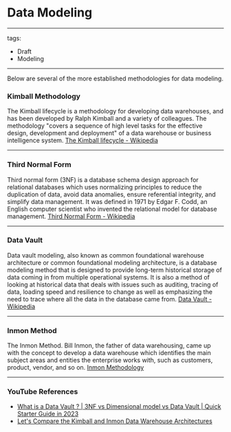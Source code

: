 # Data Modeling
---
tags:
  - Draft
  - Modeling
---


Below are several of the more established methodologies for data modeling. 

### Kimball Methodology

The Kimball lifecycle is a methodology for developing data warehouses, and has been developed by Ralph Kimball and a variety of colleagues. The methodology "covers a sequence of high level tasks for the effective design, development and deployment" of a data warehouse or business intelligence system. [The Kimball lifecycle - Wikipedia](https://en.wikipedia.org/wiki/The_Kimball_lifecycle#:~:text=The%20Kimball%20lifecycle%20is%20a,warehouse%20or%20business%20intelligence%20system)

----

### Third Normal Form
Third normal form (3NF) is a database schema design approach for relational databases which uses normalizing principles to reduce the duplication of data, avoid data anomalies, ensure referential integrity, and simplify data management. It was defined in 1971 by Edgar F. Codd, an English computer scientist who invented the relational model for database management. [Third Normal Form - Wikipedia](https://en.wikipedia.org/wiki/Third_normal_form)

----

### Data Vault 
Data vault modeling, also known as common foundational warehouse architecture or common foundational modeling architecture, is a database modeling method that is designed to provide long-term historical storage of data coming in from multiple operational systems. It is also a method of looking at historical data that deals with issues such as auditing, tracing of data, loading speed and resilience to change as well as emphasizing the need to trace where all the data in the database came from. [Data Vault - Wikipedia](https://en.wikipedia.org/wiki/Data_vault_modeling)

----

### Inmon Method
The Inmon Method. Bill Inmon, the father of data warehousing, came up with the concept to develop a data warehouse which identifies the main subject areas and entities the enterprise works with, such as customers, product, vendor, and so on. [Inmon Methodology](https://en.wikipedia.org/wiki/Bill_Inmon)


----

### YouTube References

- [What is a Data Vault ? | 3NF vs Dimensional model vs Data Vault | Quick Starter Guide in 2023](https://www.youtube.com/watch?v=l5UcUEt1IzM)
- [Let's Compare the Kimball and Inmon Data Warehouse Architectures](https://www.youtube.com/watch?v=Tff34jj_V-0)